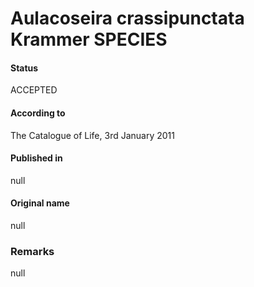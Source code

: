Aulacoseira crassipunctata Krammer SPECIES
=======

#### Status
ACCEPTED

#### According to
The Catalogue of Life, 3rd January 2011

#### Published in
null

#### Original name
null

### Remarks
null